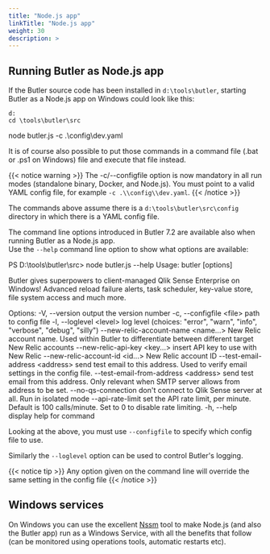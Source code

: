 ```yaml
---
title: "Node.js app"
linkTitle: "Node.js app"
weight: 30
description: >
---
```


<!-- {{% pageinfo %}}
This is a placeholder page that shows you how to use this template site.
{{% /pageinfo %}} -->

## Running Butler as Node.js app

If the Butler source code has been installed in `d:\tools\butler`, starting Butler as a Node.js app on Windows could look like this:

    d:
    cd \tools\butler\src

node butler.js -c .\config\dev.yaml

It is of course also possible to put those commands in a command file (.bat or .ps1 on Windows) file and execute that file instead.

{{< notice warning >}}
The -c/--configfile option is now mandatory in all run modes (standalone binary, Docker, and Node.js). You must point to a valid YAML config file, for example `-c .\\config\\dev.yaml`.
{{< /notice >}}

The commands above assume there is a `d:\tools\butler\src\config` directory in which there is a YAML config file.

The command line options introduced in Butler 7.2 are available also when running Butler as a Node.js app.  
Use the `--help` command line option to show what options are available:

PS D:\tools\butler\src> node butler.js --help
Usage: butler [options]

Butler gives superpowers to client-managed Qlik Sense Enterprise on Windows!
Advanced reload failure alerts, task scheduler, key-value store, file system access and much more.

Options:
-V, --version output the version number
-c, --configfile &lt;file&gt; path to config file
-l, --loglevel &lt;level&gt; log level (choices: "error", "warn", "info", "verbose", "debug", "silly")
--new-relic-account-name &lt;name...&gt; New Relic account name. Used within Butler to differentiate between different target New Relic accounts
--new-relic-api-key &lt;key...&gt; insert API key to use with New Relic
--new-relic-account-id &lt;id...&gt; New Relic account ID
--test-email-address &lt;address&gt; send test email to this address. Used to verify email settings in the config file.
--test-email-from-address &lt;address&gt; send test email from this address. Only relevant when SMTP server allows from address to be set.
--no-qs-connection don't connect to Qlik Sense server at all. Run in isolated mode
--api-rate-limit set the API rate limit, per minute. Default is 100 calls/minute. Set to 0 to disable rate limiting.
-h, --help display help for command

Looking at the above, you must use `--configfile` to specify which config file to use.

Similarly the `--loglevel` option can be used to control Butler's logging.

{{< notice tip >}}
Any option given on the command line will override the same setting in the config file
{{< /notice >}}

## Windows services

On Windows you can use the excellent [Nssm](https://nssm.cc/) tool to make Node.js (and also the Butler app) run as a Windows Service, with all the benefits that follow (can be monitored using operations tools, automatic restarts etc).
